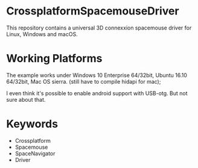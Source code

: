 # CrossplatformSpacemouseDriver
This repository contains a universal 3D connexxion spacemouse driver for Linux, Windows and macOS.


# Working Platforms
The example works under Windows 10 Enterprise 64/32bit, Ubuntu 16.10 64/32bit, Mac OS sierra. (still have to compile hidapi for mac);


I even think it's possible to enable android support with USB-otg. But not sure about that.

# Keywords

- Crossplatform
- Spacemouse
- SpaceNavigator
- Driver

